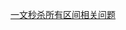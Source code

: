 [一文秒杀所有区间相关问题 ](https://mp.weixin.qq.com/s?__biz=MzAxODQxMDM0Mw==&mid=2247487316&idx=1&sn=95cfbbd24f1cb5d8c07c71c2ba15246a&chksm=9bd7f15caca0784ab7bce7f36a6eb9118de2a573515a99948168ed93b25069a3b7bf85cf50a5&mpshare=1&scene=1&srcid=0105AJe4ZiPxyK1Sfnrr0sX5&sharer_sharetime=1609816194104&sharer_shareid=2416ed716504a127c7b5e1cea7556258&key=d0a771e0ab3b3c3d1493b718906a5a9e77e8b730b111f12127065d2dc68b540d33fc7307099e6b2364a1426148ad71173faef6370fcfdcb24603885720d888a84bed90c21a28645818dddb1eaf01c2519a0658ee928fa0ab80c34ac60f1373f3d4e2ece0f00792b10314b61684da72224c8ab4fc803418aae14422a50ac72200&ascene=1&uin=MTAxODExNDk3OQ%3D%3D&devicetype=Windows+XP&version=62060841&lang=zh_CN&exportkey=A%2BTUann7bw%2FpdTCzNi6BKIk%3D&pass_ticket=IW9RAWep7qMHZz0vr5BIvdvswW3Z88Y83kgcZyg%2BLGw6OLDug74Z7Wh7eZLXkzrU&wx_header=0)